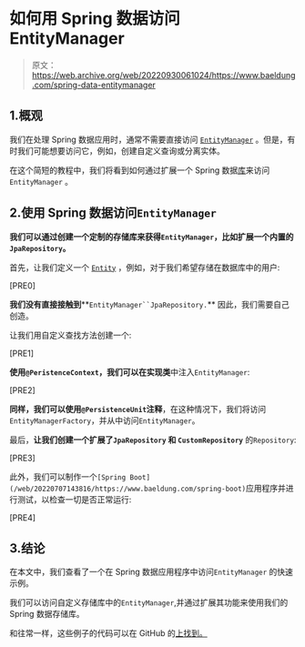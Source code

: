 # 如何用 Spring 数据访问 EntityManager

> 原文：<https://web.archive.org/web/20220930061024/https://www.baeldung.com/spring-data-entitymanager>

## 1.概观

我们在处理 Spring 数据应用时，通常不需要直接访问 [`EntityManager`](/web/20220707143816/https://www.baeldung.com/hibernate-entitymanager) 。但是，有时我们可能想要访问它，例如，创建自定义查询或分离实体。

在这个简短的教程中，我们将看到如何通过扩展一个 Spring 数据[库](/web/20220707143816/https://www.baeldung.com/spring-data-repositories)来访问`EntityManager` 。

## 2.使用 Spring 数据访问`EntityManager`

**我们可以通过创建一个定制的存储库来获得`EntityManager`，比如扩展一个内置的`JpaRepository`。**

首先，让我们定义一个 [`Entity`](/web/20220707143816/https://www.baeldung.com/jpa-entities) ，例如，对于我们希望存储在数据库中的用户:

[PRE0]

**我们没有直接接触到****`EntityManager``JpaRepository.`** 因此，我们需要自己创造。

让我们用自定义查找方法创建一个:

[PRE1]

**使用`@PeristenceContext`，我们可以在实现类**中注入`EntityManager`:

[PRE2]

**同样，我们可以使用`@PersistenceUnit`注释**，在这种情况下，我们将访问`EntityManagerFactory`，并从中访问`EntityManager`。

最后，**让我们创建一个扩展了`JpaRepository` 和 `CustomRepository`** 的`Repository`:

[PRE3]

此外，我们可以制作一个`[Spring Boot](/web/20220707143816/https://www.baeldung.com/spring-boot)`应用程序并进行测试，以检查一切是否正常运行:

[PRE4]

## 3.结论

在本文中，我们查看了一个在 Spring 数据应用程序中访问`EntityManager` 的快速示例。

我们可以访问自定义存储库中的`EntityManager`,并通过扩展其功能来使用我们的 Spring 数据存储库。

和往常一样，这些例子的代码可以在 GitHub 的[上找到。](https://web.archive.org/web/20220707143816/https://github.com/eugenp/tutorials/tree/master/persistence-modules/spring-data-jpa-repo-2)